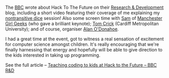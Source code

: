 The [BBC](http://www.bbc.co.uk/) wrote about Hack To The Future on their [Research &
Development](http://www.bbc.co.uk/blogs/researchanddevelopment/) blog, including a short video
featuring their coverage of me explaining my [nontransitive
dice](http://en.wikipedia.org/wiki/Nontransitive_dice) session! Also some screen time with
[Sam](http://mightaswell.co.uk/) of [Manchester Girl Geeks](http://manchester.girlgeekdinners.com/)
(who gave a brilliant keynote); [Tom Crick](http://twitter.com/DrTomCrick) (Cardiff Metropolitan
University); and of course, organiser [Alan O'Donahoe](http://twitter.com/teknoteacher).

I had a great time at the event, got to witness a real sensation of excitement for computer science
amongst children. It's really encouraging that we're finally harnessing that energy and hopefully
will be able to give direction to the kids interested in taking up programming.

See the full article – [Teaching coding to kids at Hack to the Future – BBC
R&D](http://www.bbc.co.uk/blogs/researchanddevelopment/2012/04/teaching-coding-to-kids-at-hac.shtml)
